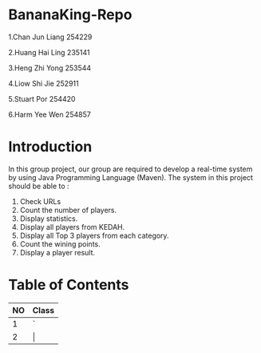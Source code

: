 # BananaKing-Repo
1.Chan Jun Liang 254229 

2.Huang Hai Ling 235141

3.Heng Zhi Yong 253544

4.Liow Shi Jie 252911

5.Stuart Por 254420

6.Harm Yee Wen 254857


# Introduction

In this group project, our group are required to develop a real-time system by using Java Programming Language (Maven). The system in this project should be able to :

1) Check URLs
2) Count the number of players.
3) Display statistics.
4) Display all players from KEDAH.
5) Display all Top 3 players from each category.
6) Count the wining points.
7) Display a player result.



# Table of Contents

| NO     | Class |
| ---    | ---       |
| 1      | `         |
| 2      | \|        |
